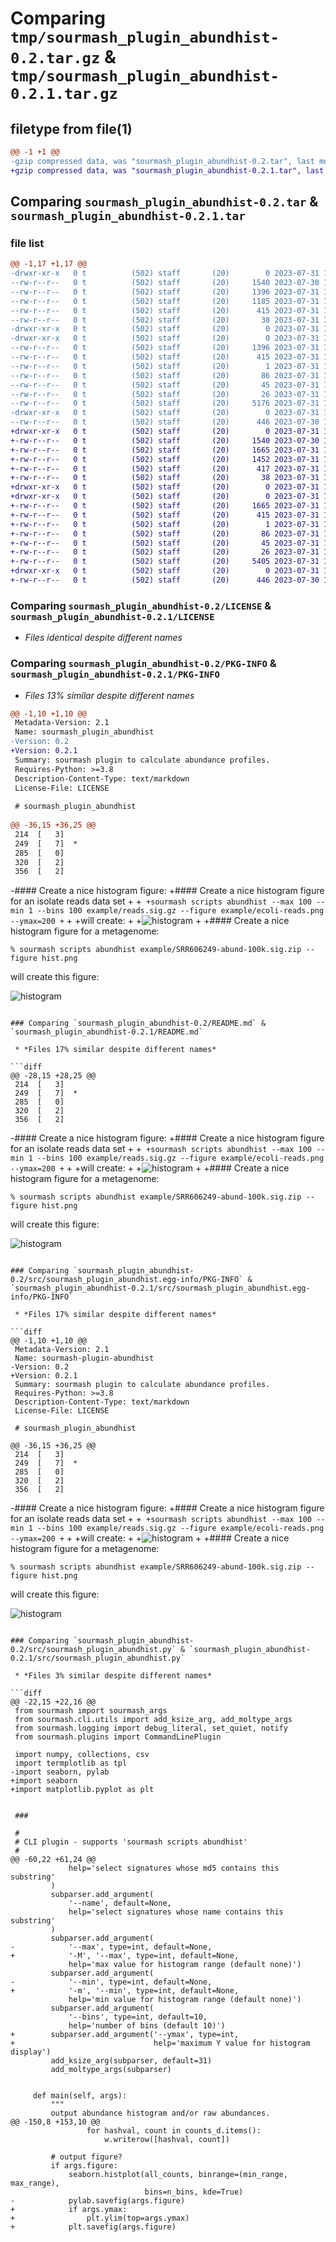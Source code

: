 # Comparing `tmp/sourmash_plugin_abundhist-0.2.tar.gz` & `tmp/sourmash_plugin_abundhist-0.2.1.tar.gz`

## filetype from file(1)

```diff
@@ -1 +1 @@
-gzip compressed data, was "sourmash_plugin_abundhist-0.2.tar", last modified: Mon Jul 31 13:33:18 2023, max compression
+gzip compressed data, was "sourmash_plugin_abundhist-0.2.1.tar", last modified: Mon Jul 31 13:39:22 2023, max compression
```

## Comparing `sourmash_plugin_abundhist-0.2.tar` & `sourmash_plugin_abundhist-0.2.1.tar`

### file list

```diff
@@ -1,17 +1,17 @@
-drwxr-xr-x   0 t          (502) staff       (20)        0 2023-07-31 13:33:18.476473 sourmash_plugin_abundhist-0.2/
--rw-r--r--   0 t          (502) staff       (20)     1540 2023-07-30 11:13:48.000000 sourmash_plugin_abundhist-0.2/LICENSE
--rw-r--r--   0 t          (502) staff       (20)     1396 2023-07-31 13:33:18.476346 sourmash_plugin_abundhist-0.2/PKG-INFO
--rw-r--r--   0 t          (502) staff       (20)     1185 2023-07-31 13:31:15.000000 sourmash_plugin_abundhist-0.2/README.md
--rw-r--r--   0 t          (502) staff       (20)      415 2023-07-31 13:32:12.000000 sourmash_plugin_abundhist-0.2/pyproject.toml
--rw-r--r--   0 t          (502) staff       (20)       38 2023-07-31 13:33:18.476509 sourmash_plugin_abundhist-0.2/setup.cfg
-drwxr-xr-x   0 t          (502) staff       (20)        0 2023-07-31 13:33:18.474944 sourmash_plugin_abundhist-0.2/src/
-drwxr-xr-x   0 t          (502) staff       (20)        0 2023-07-31 13:33:18.475921 sourmash_plugin_abundhist-0.2/src/sourmash_plugin_abundhist.egg-info/
--rw-r--r--   0 t          (502) staff       (20)     1396 2023-07-31 13:33:18.000000 sourmash_plugin_abundhist-0.2/src/sourmash_plugin_abundhist.egg-info/PKG-INFO
--rw-r--r--   0 t          (502) staff       (20)      415 2023-07-31 13:33:18.000000 sourmash_plugin_abundhist-0.2/src/sourmash_plugin_abundhist.egg-info/SOURCES.txt
--rw-r--r--   0 t          (502) staff       (20)        1 2023-07-31 13:33:18.000000 sourmash_plugin_abundhist-0.2/src/sourmash_plugin_abundhist.egg-info/dependency_links.txt
--rw-r--r--   0 t          (502) staff       (20)       86 2023-07-31 13:33:18.000000 sourmash_plugin_abundhist-0.2/src/sourmash_plugin_abundhist.egg-info/entry_points.txt
--rw-r--r--   0 t          (502) staff       (20)       45 2023-07-31 13:33:18.000000 sourmash_plugin_abundhist-0.2/src/sourmash_plugin_abundhist.egg-info/requires.txt
--rw-r--r--   0 t          (502) staff       (20)       26 2023-07-31 13:33:18.000000 sourmash_plugin_abundhist-0.2/src/sourmash_plugin_abundhist.egg-info/top_level.txt
--rw-r--r--   0 t          (502) staff       (20)     5176 2023-07-31 13:31:15.000000 sourmash_plugin_abundhist-0.2/src/sourmash_plugin_abundhist.py
-drwxr-xr-x   0 t          (502) staff       (20)        0 2023-07-31 13:33:18.476051 sourmash_plugin_abundhist-0.2/tests/
--rw-r--r--   0 t          (502) staff       (20)      446 2023-07-30 11:13:48.000000 sourmash_plugin_abundhist-0.2/tests/test_sourmash_plugin.py
+drwxr-xr-x   0 t          (502) staff       (20)        0 2023-07-31 13:39:22.017693 sourmash_plugin_abundhist-0.2.1/
+-rw-r--r--   0 t          (502) staff       (20)     1540 2023-07-30 11:13:48.000000 sourmash_plugin_abundhist-0.2.1/LICENSE
+-rw-r--r--   0 t          (502) staff       (20)     1665 2023-07-31 13:39:22.017538 sourmash_plugin_abundhist-0.2.1/PKG-INFO
+-rw-r--r--   0 t          (502) staff       (20)     1452 2023-07-31 13:38:21.000000 sourmash_plugin_abundhist-0.2.1/README.md
+-rw-r--r--   0 t          (502) staff       (20)      417 2023-07-31 13:38:21.000000 sourmash_plugin_abundhist-0.2.1/pyproject.toml
+-rw-r--r--   0 t          (502) staff       (20)       38 2023-07-31 13:39:22.017736 sourmash_plugin_abundhist-0.2.1/setup.cfg
+drwxr-xr-x   0 t          (502) staff       (20)        0 2023-07-31 13:39:22.016118 sourmash_plugin_abundhist-0.2.1/src/
+drwxr-xr-x   0 t          (502) staff       (20)        0 2023-07-31 13:39:22.017067 sourmash_plugin_abundhist-0.2.1/src/sourmash_plugin_abundhist.egg-info/
+-rw-r--r--   0 t          (502) staff       (20)     1665 2023-07-31 13:39:22.000000 sourmash_plugin_abundhist-0.2.1/src/sourmash_plugin_abundhist.egg-info/PKG-INFO
+-rw-r--r--   0 t          (502) staff       (20)      415 2023-07-31 13:39:22.000000 sourmash_plugin_abundhist-0.2.1/src/sourmash_plugin_abundhist.egg-info/SOURCES.txt
+-rw-r--r--   0 t          (502) staff       (20)        1 2023-07-31 13:39:22.000000 sourmash_plugin_abundhist-0.2.1/src/sourmash_plugin_abundhist.egg-info/dependency_links.txt
+-rw-r--r--   0 t          (502) staff       (20)       86 2023-07-31 13:39:22.000000 sourmash_plugin_abundhist-0.2.1/src/sourmash_plugin_abundhist.egg-info/entry_points.txt
+-rw-r--r--   0 t          (502) staff       (20)       45 2023-07-31 13:39:22.000000 sourmash_plugin_abundhist-0.2.1/src/sourmash_plugin_abundhist.egg-info/requires.txt
+-rw-r--r--   0 t          (502) staff       (20)       26 2023-07-31 13:39:22.000000 sourmash_plugin_abundhist-0.2.1/src/sourmash_plugin_abundhist.egg-info/top_level.txt
+-rw-r--r--   0 t          (502) staff       (20)     5405 2023-07-31 13:38:21.000000 sourmash_plugin_abundhist-0.2.1/src/sourmash_plugin_abundhist.py
+drwxr-xr-x   0 t          (502) staff       (20)        0 2023-07-31 13:39:22.017200 sourmash_plugin_abundhist-0.2.1/tests/
+-rw-r--r--   0 t          (502) staff       (20)      446 2023-07-30 11:13:48.000000 sourmash_plugin_abundhist-0.2.1/tests/test_sourmash_plugin.py
```

### Comparing `sourmash_plugin_abundhist-0.2/LICENSE` & `sourmash_plugin_abundhist-0.2.1/LICENSE`

 * *Files identical despite different names*

### Comparing `sourmash_plugin_abundhist-0.2/PKG-INFO` & `sourmash_plugin_abundhist-0.2.1/PKG-INFO`

 * *Files 13% similar despite different names*

```diff
@@ -1,10 +1,10 @@
 Metadata-Version: 2.1
 Name: sourmash_plugin_abundhist
-Version: 0.2
+Version: 0.2.1
 Summary: sourmash plugin to calculate abundance profiles.
 Requires-Python: >=3.8
 Description-Content-Type: text/markdown
 License-File: LICENSE
 
 # sourmash_plugin_abundhist
 
@@ -36,15 +36,25 @@
 214  [   3]
 249  [   7]  *
 285  [   0]
 320  [   2]
 356  [   2]
 ```
 
-#### Create a nice histogram figure:
+#### Create a nice histogram figure for an isolate reads data set
+
+```
+sourmash scripts abundhist --max 100 --min 1 --bins 100 example/reads.sig.gz --figure example/ecoli-reads.png --ymax=200
+```
+
+will create:
+
+![histogram](example/ecoli-reads.png)
+
+#### Create a nice histogram figure for a metagenome:
 
 ```
 % sourmash scripts abundhist example/SRR606249-abund-100k.sig.zip --figure hist.png
 ```
 will create this figure:
 
 ![histogram](example/hist.png)
```

### Comparing `sourmash_plugin_abundhist-0.2/README.md` & `sourmash_plugin_abundhist-0.2.1/README.md`

 * *Files 17% similar despite different names*

```diff
@@ -28,15 +28,25 @@
 214  [   3]
 249  [   7]  *
 285  [   0]
 320  [   2]
 356  [   2]
 ```
 
-#### Create a nice histogram figure:
+#### Create a nice histogram figure for an isolate reads data set
+
+```
+sourmash scripts abundhist --max 100 --min 1 --bins 100 example/reads.sig.gz --figure example/ecoli-reads.png --ymax=200
+```
+
+will create:
+
+![histogram](example/ecoli-reads.png)
+
+#### Create a nice histogram figure for a metagenome:
 
 ```
 % sourmash scripts abundhist example/SRR606249-abund-100k.sig.zip --figure hist.png
 ```
 will create this figure:
 
 ![histogram](example/hist.png)
```

### Comparing `sourmash_plugin_abundhist-0.2/src/sourmash_plugin_abundhist.egg-info/PKG-INFO` & `sourmash_plugin_abundhist-0.2.1/src/sourmash_plugin_abundhist.egg-info/PKG-INFO`

 * *Files 17% similar despite different names*

```diff
@@ -1,10 +1,10 @@
 Metadata-Version: 2.1
 Name: sourmash-plugin-abundhist
-Version: 0.2
+Version: 0.2.1
 Summary: sourmash plugin to calculate abundance profiles.
 Requires-Python: >=3.8
 Description-Content-Type: text/markdown
 License-File: LICENSE
 
 # sourmash_plugin_abundhist
 
@@ -36,15 +36,25 @@
 214  [   3]
 249  [   7]  *
 285  [   0]
 320  [   2]
 356  [   2]
 ```
 
-#### Create a nice histogram figure:
+#### Create a nice histogram figure for an isolate reads data set
+
+```
+sourmash scripts abundhist --max 100 --min 1 --bins 100 example/reads.sig.gz --figure example/ecoli-reads.png --ymax=200
+```
+
+will create:
+
+![histogram](example/ecoli-reads.png)
+
+#### Create a nice histogram figure for a metagenome:
 
 ```
 % sourmash scripts abundhist example/SRR606249-abund-100k.sig.zip --figure hist.png
 ```
 will create this figure:
 
 ![histogram](example/hist.png)
```

### Comparing `sourmash_plugin_abundhist-0.2/src/sourmash_plugin_abundhist.py` & `sourmash_plugin_abundhist-0.2.1/src/sourmash_plugin_abundhist.py`

 * *Files 3% similar despite different names*

```diff
@@ -22,15 +22,16 @@
 from sourmash import sourmash_args
 from sourmash.cli.utils import add_ksize_arg, add_moltype_args
 from sourmash.logging import debug_literal, set_quiet, notify
 from sourmash.plugins import CommandLinePlugin
 
 import numpy, collections, csv
 import termplotlib as tpl
-import seaborn, pylab
+import seaborn
+import matplotlib.pyplot as plt
 
 
 ###
 
 #
 # CLI plugin - supports 'sourmash scripts abundhist'
 #
@@ -60,22 +61,24 @@
             help='select signatures whose md5 contains this substring'
         )
         subparser.add_argument(
             '--name', default=None,
             help='select signatures whose name contains this substring'
         )
         subparser.add_argument(
-            '--max', type=int, default=None,
+            '-M', '--max', type=int, default=None,
             help='max value for histogram range (default none)')
         subparser.add_argument(
-            '--min', type=int, default=None,
+            '-m', '--min', type=int, default=None,
             help='min value for histogram range (default none)')
         subparser.add_argument(
             '--bins', type=int, default=10,
             help='number of bins (default 10)')
+        subparser.add_argument('--ymax', type=int,
+                               help='maximum Y value for histogram display')
         add_ksize_arg(subparser, default=31)
         add_moltype_args(subparser)
 
 
     def main(self, args):
         """
         output abundance histogram and/or raw abundances.
@@ -150,8 +153,10 @@
                 for hashval, count in counts_d.items():
                     w.writerow([hashval, count])
 
         # output figure?
         if args.figure:
             seaborn.histplot(all_counts, binrange=(min_range, max_range),
                              bins=n_bins, kde=True)
-            pylab.savefig(args.figure)
+            if args.ymax:
+                plt.ylim(top=args.ymax)
+            plt.savefig(args.figure)
```

